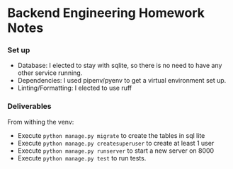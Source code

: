# Backend Engineering Homework Notes
  
### Set up  
* Database: I elected to stay with sqlite, so there is no need to have any other service running.  
* Dependencies: I used pipenv/pyenv to get a virtual environment set up.
* Linting/Formatting: I elected to use ruff

### Deliverables
From withing the venv:
* Execute `python manage.py migrate` to create the tables in sql lite
* Execute `python manage.py createsuperuser` to create at least 1 user
* Execute `python manage.py runserver` to start a new server on 8000
* Execute `python manage.py test` to run tests.

